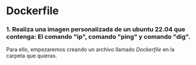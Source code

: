 # Dockerfile

### 1. Realiza una imagen personalizada de un ubuntu 22.04 que contenga: El comando "ip", comando "ping" y comando "dig".

Para ello, empezaremos creando un archivo llamado *Dockerfile* en la carpeta que quieras.